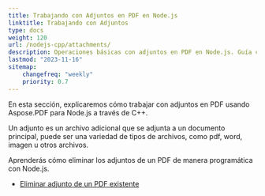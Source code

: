 ```yaml
---
title: Trabajando con Adjuntos en PDF en Node.js
linktitle: Trabajando con Adjuntos
type: docs
weight: 120
url: /nodejs-cpp/attachments/
description: Operaciones básicas con adjuntos en PDF en Node.js. Guía con ejemplos.
lastmod: "2023-11-16"
sitemap:
    changefreq: "weekly"
    priority: 0.7
---
```


En esta sección, explicaremos cómo trabajar con adjuntos en PDF usando Aspose.PDF para Node.js a través de C++.

Un adjunto es un archivo adicional que se adjunta a un documento principal, puede ser una variedad de tipos de archivos, como pdf, word, imagen u otros archivos.

Aprenderás cómo eliminar los adjuntos de un PDF de manera programática con Node.js.

- [Eliminar adjunto de un PDF existente](/pdf/nodejs-cpp/removing-attachment-from-an-existing-pdf/)